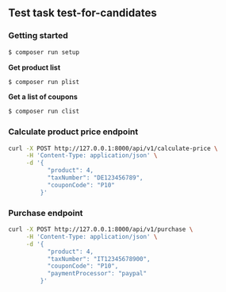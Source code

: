 ## Test task test-for-candidates

### Getting started
```bash
$ composer run setup
```
**Get product list**
```bash
$ composer run plist
```
**Get a list of coupons**
```bash
$ composer run clist
```

### Calculate product price endpoint
```bash
curl -X POST http://127.0.0.1:8000/api/v1/calculate-price \
     -H 'Content-Type: application/json' \
     -d '{
           "product": 4,
           "taxNumber": "DE123456789",
           "couponCode": "P10"
         }'
```
### Purchase endpoint
```bash
curl -X POST http://127.0.0.1:8000/api/v1/purchase \
     -H 'Content-Type: application/json' \
     -d '{
           "product": 4,
           "taxNumber": "IT12345678900",
           "couponCode": "P10",
           "paymentProcessor": "paypal"
         }'
```